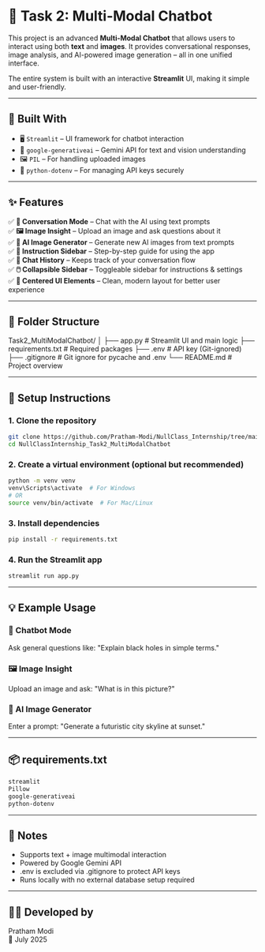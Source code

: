# 🤖 Task 2: Multi-Modal Chatbot

This project is an advanced **Multi-Modal Chatbot** that allows users to interact using both **text** and **images**. It provides conversational responses, image analysis, and AI-powered image generation – all in one unified interface.

The entire system is built with an interactive **Streamlit** UI, making it simple and user-friendly.

---

## 🚀 Built With

- 🖥️ `Streamlit` – UI framework for chatbot interaction  
- 🧠 `google-generativeai` – Gemini API for text and vision understanding  
- 🖼️ `PIL` – For handling uploaded images  
- 🔐 `python-dotenv` – For managing API keys securely  

---

## ✨ Features

✅ **💬 Conversation Mode** – Chat with the AI using text prompts  
✅ **🖼️ Image Insight** – Upload an image and ask questions about it  
✅ **🎨 AI Image Generator** – Generate new AI images from text prompts  
✅ **📜 Instruction Sidebar** – Step-by-step guide for using the app  
✅ **📂 Chat History** – Keeps track of your conversation flow  
✅ **🖱️ Collapsible Sidebar** – Toggleable sidebar for instructions & settings  
✅ **🎯 Centered UI Elements** – Clean, modern layout for better user experience  

---

## 🧱 Folder Structure

Task2_MultiModalChatbot/
│
├── app.py              # Streamlit UI and main logic
├── requirements.txt    # Required packages
├── .env                # API key (Git-ignored)
├── .gitignore          # Git ignore for pycache and .env
└── README.md           # Project overview

---

## 🔧 Setup Instructions

### 1. Clone the repository

```bash
git clone https://github.com/Pratham-Modi/NullClass_Internship/tree/main/Task2_MultiModalChatbot
cd NullClassInternship_Task2_MultiModalChatbot
```

### 2. Create a virtual environment (optional but recommended)

```bash
python -m venv venv
venv\Scripts\activate  # For Windows
# OR
source venv/bin/activate  # For Mac/Linux
```

### 3. Install dependencies

```bash
pip install -r requirements.txt
```

### 4. Run the Streamlit app

```bash
streamlit run app.py
```

---

## 💡 Example Usage

### 💬 Chatbot Mode

Ask general questions like:
"Explain black holes in simple terms."

### 🖼️ Image Insight

Upload an image and ask:
"What is in this picture?"

### 🎨 AI Image Generator

Enter a prompt:
"Generate a futuristic city skyline at sunset."

---

## 📦 requirements.txt

```bash
streamlit
Pillow
google-generativeai
python-dotenv
```

---

## 📌 Notes

- Supports text + image multimodal interaction
- Powered by Google Gemini API
- .env is excluded via .gitignore to protect API keys
- Runs locally with no external database setup required

---

## 👨‍💻 Developed by

Pratham Modi  
📅 July 2025
